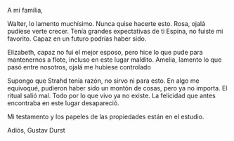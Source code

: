 A mi familia,

Walter, lo lamento muchísimo. Nunca quise hacerte esto.
Rosa, ojalá pudiese verte crecer. Tenía grandes expectativas de ti
Espina, no fuiste mi favorito. Capaz en un futuro podrías haber sido.

Elizabeth, capaz no fui el mejor esposo, pero hice lo que pude para mantenernos a flote, incluso en este lugar maldito.
Amelia, lamento lo que pasó entre nosotros, ojalá me hubiese controlado 

Supongo que Strahd tenía razón, no sirvo ni para esto.
En algo me equivoqué, pudieron haber sido un montón de cosas, pero ya no importa. El ritual salió mal. 
Todo por lo que vivo ya no existe. 
La felicidad que antes encontraba en este lugar desapareció.

Mi testamento y los papeles de las propiedades están en el estudio.

Adiós,
Gustav Durst